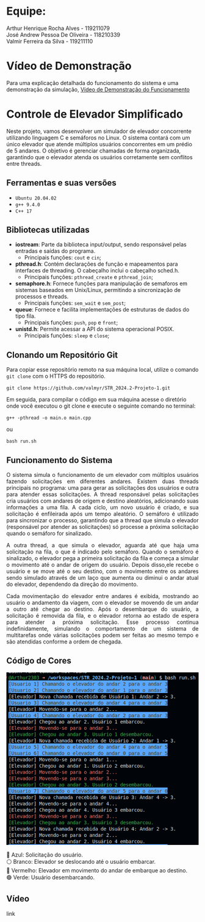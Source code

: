 # Equipe: 

Arthur Henrique Rocha Alves     - 119211079\
José Andrew Pessoa De Oliveira  - 118210339\
Valmir Ferreira da Silva        - 119211110


# Vídeo de Demonstração
Para uma explicação detalhada do funcionamento do sistema e uma demonstração da simulação,
[Vídeo de Demonstração do Funcionamento](https://www.youtube.com/watch?v=f192CJpGVXY&ab_channel=JoseAndrewPessoaDeOliveira)

# Controle de Elevador Simplificado

Neste projeto, vamos desenvolver um simulador de elevador concorrente utilizando linguagem C e semáforos no Linux. O sistema contará com um único elevador que atende múltiplos usuários concorrentes em um prédio de 5 andares. O objetivo é gerenciar chamadas de forma organizada, garantindo que o elevador atenda os usuários corretamente sem conflitos entre threads.

## Ferramentas e suas versões
 * `Ubuntu 20.04.02` 
 * `g++ 9.4.0`
 * `C++ 17`
  

## Bibliotecas utilizadas
  * **iostream**: Parte da biblioteca input/output, sendo responsável pelas entradas e saídas do programa.
    * Principais funções: `cout` e `cin`;
  * **pthread.h**: Contém declarações de função e mapeamentos para interfaces de threading. O cabeçalho inclui o cabeçalho sched.h.
    * Principais funções: `pthread_create` e `pthread_join`;
  * **semaphore.h**: Fornece funções para manipulação de semaforos em sistemas baseados em Unix/Linux, permitindo a sincronização de processos e threads.
    * Principais funções: `sem_wait` e `sem_post`;
  * **queue**: Fornece e facilita implementações de estruturas de dados do tipo fila.
    * Principais funções: `push`, `pop` e `front`;
  * **unistd.h**: Permite acessar a API do sistema operacional POSIX.
    * Principais funções: `sleep` e `close`;

## Clonando um Repositório Git

Para copiar esse repositório remoto na sua máquina local, utilize o comando `git clone` com o HTTPS do repositório.

```
git clone https://github.com/valmyr/STR_2024.2-Projeto-1.git
```

Em seguida, para compilar o código em sua máquina acesse o diretório onde você executou o git clone e execute o seguinte comando no terminal: 
```
g++ -pthread -o main.o main.cpp
```
ou
```
bash run.sh
```

## Funcionamento do Sistema

<p align="justify"> O sistema simula o funcionamento de um elevador com múltiplos usuários fazendo solicitações em diferentes andares. Existem duas threads principais no programa: uma para gerar as solicitações dos usuários e outra para atender essas solicitações. A thread responsável pelas solicitações cria usuários com andares de origem e destino aleatórios, adicionando suas informações a uma fila. A cada ciclo, um novo usuário é criado, e sua solicitação é enfileirada após um tempo aleatório. O semáforo é utilizado para sincronizar o processo, garantindo que a 
thread que simula o elevador (responsável por atender as solicitações) só processe a próxima solicitação quando o semáforo for sinalizado. </p>

<p align="justify">  A outra thread, a que simula o elevador, aguarda até que haja uma solicitação na fila, o que é indicado pelo semáforo. Quando o semáforo é sinalizado, o elevador pega a primeira solicitação da fila e começa a simular o movimento até o andar de origem do usuário. Depois disso,ele recebe o usuário e se move até o seu destino, com o movimento entre os andares sendo simulado através de um laço que aumenta ou diminui o andar atual do elevador, dependendo da direção do movimento.</p>

<p align="justify"> Cada movimentação do elevador entre andares é exibida, mostrando ao usuário o andamento da viagem, com o elevador se movendo de um andar a outro até chegar ao destino. Após o desembarque do usuário, a solicitação é removida da fila, e o elevador 
retorna ao estado de espera para atender a próxima solicitação. Esse processo continua indefinidamente, simulando o comportamento de um sistema de multitarefas onde várias solicitações podem ser feitas ao mesmo tempo e são atendidas conforme a ordem de 
chegada. </p>

## Código de Cores

<p align="center">
  <img src=https://github.com/valmyr/STR_2024.2-Projeto-1/blob/main/Img/OutputSTR24_2.png alt="Saída do programa."/>
</p>

🔵 Azul: Solicitação do usuário. \
⚪ Branco: Elevador se deslocando até o usuário embarcar. \
🔴 Vermelho: Elevador em movimento do andar de embarque ao destino. \
🟢 Verde: Usuário desembarcando.

## Vídeo
link
